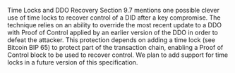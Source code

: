 Time Locks and DDO Recovery Section 9.7 mentions one possible clever use of time locks to recover control of a DID after a key compromise. The technique relies on an ability to override the most recent update to a DDO with Proof of Control applied by an earlier version of the DDO in order to defeat the attacker. This protection depends on adding a time lock (see Bitcoin BIP 65) to protect part of the transaction chain, enabling a Proof of Control block to be used to recover control. We plan to add support for time locks in a future version of this specification.
